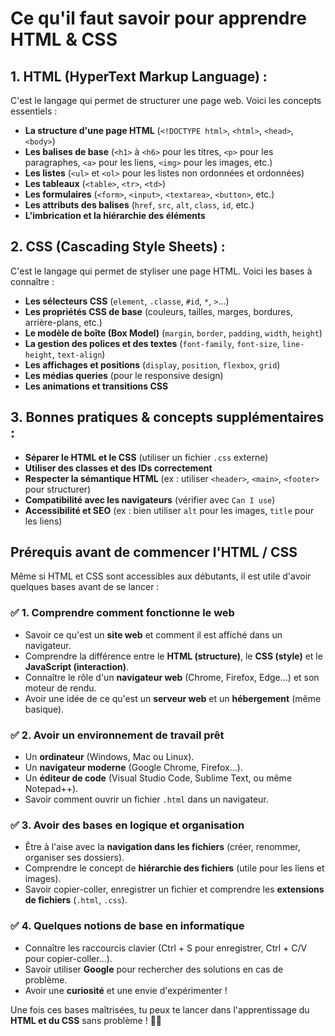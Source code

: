 # Ce qu'il faut savoir pour apprendre HTML & CSS

## 1. HTML (HyperText Markup Language) :
C'est le langage qui permet de structurer une page web. Voici les concepts essentiels :
* **La structure d'une page HTML** (`<!DOCTYPE html>`, `<html>`, `<head>`, `<body>`)
* **Les balises de base** (`<h1>` à `<h6>` pour les titres, `<p>` pour les paragraphes, `<a>` pour les liens, `<img>` pour les images, etc.)
* **Les listes** (`<ul>` et `<ol>` pour les listes non ordonnées et ordonnées)
* **Les tableaux** (`<table>`, `<tr>`, `<td>`)
* **Les formulaires** (`<form>`, `<input>`, `<textarea>`, `<button>`, etc.)
* **Les attributs des balises** (`href`, `src`, `alt`, `class`, `id`, etc.)
* **L'imbrication et la hiérarchie des éléments**

## 2. CSS (Cascading Style Sheets) :
C'est le langage qui permet de styliser une page HTML. Voici les bases à connaître :
* **Les sélecteurs CSS** (`element`, `.classe`, `#id`, `*`, `>`…)
* **Les propriétés CSS de base** (couleurs, tailles, marges, bordures, arrière-plans, etc.)
* **Le modèle de boîte (Box Model)** (`margin`, `border`, `padding`, `width`, `height`)
* **La gestion des polices et des textes** (`font-family`, `font-size`, `line-height`, `text-align`)
* **Les affichages et positions** (`display`, `position`, `flexbox`, `grid`)
* **Les médias queries** (pour le responsive design)
* **Les animations et transitions CSS**

## 3. Bonnes pratiques & concepts supplémentaires :
* **Séparer le HTML et le CSS** (utiliser un fichier `.css` externe)
* **Utiliser des classes et des IDs correctement**
* **Respecter la sémantique HTML** (ex : utiliser `<header>`, `<main>`, `<footer>` pour structurer)
* **Compatibilité avec les navigateurs** (vérifier avec `Can I use`)
* **Accessibilité et SEO** (ex : bien utiliser `alt` pour les images, `title` pour les liens)

## Prérequis avant de commencer l'HTML / CSS
Même si HTML et CSS sont accessibles aux débutants, il est utile d'avoir quelques bases avant de se lancer :

### ✅ 1. Comprendre comment fonctionne le web
* Savoir ce qu'est un **site web** et comment il est affiché dans un navigateur.
* Comprendre la différence entre le **HTML (structure)**, le **CSS (style)** et le **JavaScript (interaction)**.
* Connaître le rôle d'un **navigateur web** (Chrome, Firefox, Edge…) et son moteur de rendu.
* Avoir une idée de ce qu'est un **serveur web** et un **hébergement** (même basique).

### ✅ 2. Avoir un environnement de travail prêt
* Un **ordinateur** (Windows, Mac ou Linux).
* Un **navigateur moderne** (Google Chrome, Firefox…).
* Un **éditeur de code** (Visual Studio Code, Sublime Text, ou même Notepad++).
* Savoir comment ouvrir un fichier `.html` dans un navigateur.

### ✅ 3. Avoir des bases en logique et organisation
* Être à l'aise avec la **navigation dans les fichiers** (créer, renommer, organiser ses dossiers).
* Comprendre le concept de **hiérarchie des fichiers** (utile pour les liens et images).
* Savoir copier-coller, enregistrer un fichier et comprendre les **extensions de fichiers** (`.html`, `.css`).

### ✅ 4. Quelques notions de base en informatique
* Connaître les raccourcis clavier (Ctrl + S pour enregistrer, Ctrl + C/V pour copier-coller…).
* Savoir utiliser **Google** pour rechercher des solutions en cas de problème.
* Avoir une **curiosité** et une envie d'expérimenter !

Une fois ces bases maîtrisées, tu peux te lancer dans l'apprentissage du **HTML et du CSS** sans problème ! 🎯🔥
